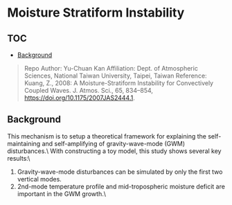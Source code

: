 Moisture Stratiform Instability
===

TOC
---

* [Background](#bg)

> Repo Author: Yu-Chuan Kan
> Affiliation: Dept. of Atmospheric Sciences, National Taiwan University, Taipei, Taiwan 
> Reference: Kuang, Z., 2008: A Moisture-Stratiform Instability for Convectively Coupled Waves. J. Atmos. Sci., 65, 834–854, https://doi.org/10.1175/2007JAS2444.1.

Background <a name="bg"></a>
---

This mechanism is to setup a theoretical framework for explaining the self-maintaining and self-amplifying of gravity-wave-mode (GWM) disturbances.\\
With constructing a toy model, this study shows several key results:\\
1. Gravity-wave-mode disturbances can be simulated by only the first two vertical modes.
2. 2nd-mode temperature profile and mid-tropospheric moisture deficit are important in the GWM growth.\\
